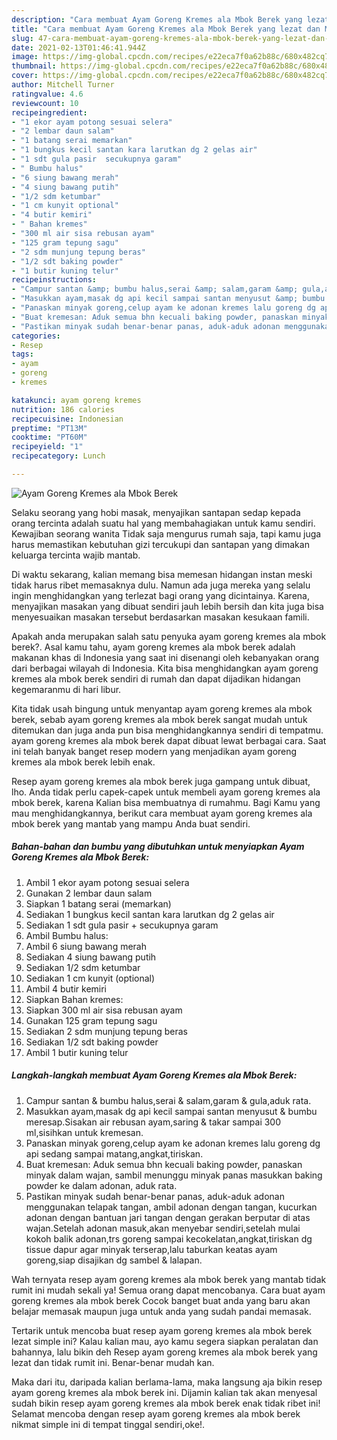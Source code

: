 ```yaml
---
description: "Cara membuat Ayam Goreng Kremes ala Mbok Berek yang lezat dan Mudah Dibuat"
title: "Cara membuat Ayam Goreng Kremes ala Mbok Berek yang lezat dan Mudah Dibuat"
slug: 47-cara-membuat-ayam-goreng-kremes-ala-mbok-berek-yang-lezat-dan-mudah-dibuat
date: 2021-02-13T01:46:41.944Z
image: https://img-global.cpcdn.com/recipes/e22eca7f0a62b88c/680x482cq70/ayam-goreng-kremes-ala-mbok-berek-foto-resep-utama.jpg
thumbnail: https://img-global.cpcdn.com/recipes/e22eca7f0a62b88c/680x482cq70/ayam-goreng-kremes-ala-mbok-berek-foto-resep-utama.jpg
cover: https://img-global.cpcdn.com/recipes/e22eca7f0a62b88c/680x482cq70/ayam-goreng-kremes-ala-mbok-berek-foto-resep-utama.jpg
author: Mitchell Turner
ratingvalue: 4.6
reviewcount: 10
recipeingredient:
- "1 ekor ayam potong sesuai selera"
- "2 lembar daun salam"
- "1 batang serai memarkan"
- "1 bungkus kecil santan kara larutkan dg 2 gelas air"
- "1 sdt gula pasir  secukupnya garam"
- " Bumbu halus"
- "6 siung bawang merah"
- "4 siung bawang putih"
- "1/2 sdm ketumbar"
- "1 cm kunyit optional"
- "4 butir kemiri"
- " Bahan kremes"
- "300 ml air sisa rebusan ayam"
- "125 gram tepung sagu"
- "2 sdm munjung tepung beras"
- "1/2 sdt baking powder"
- "1 butir kuning telur"
recipeinstructions:
- "Campur santan &amp; bumbu halus,serai &amp; salam,garam &amp; gula,aduk rata."
- "Masukkan ayam,masak dg api kecil sampai santan menyusut &amp; bumbu meresap.Sisakan air rebusan ayam,saring &amp; takar sampai 300 ml,sisihkan untuk kremesan."
- "Panaskan minyak goreng,celup ayam ke adonan kremes lalu goreng dg api sedang sampai matang,angkat,tiriskan."
- "Buat kremesan: Aduk semua bhn kecuali baking powder, panaskan minyak dalam wajan, sambil menunggu minyak panas masukkan baking powder ke dalam adonan, aduk rata."
- "Pastikan minyak sudah benar-benar panas, aduk-aduk adonan menggunakan telapak tangan, ambil adonan dengan tangan, kucurkan adonan dengan bantuan jari tangan dengan gerakan berputar di atas wajan.Setelah adonan masuk,akan menyebar sendiri,setelah mulai kokoh balik adonan,trs goreng sampai kecokelatan,angkat,tiriskan dg tissue dapur agar minyak terserap,lalu taburkan keatas ayam goreng,siap disajikan dg sambel &amp; lalapan."
categories:
- Resep
tags:
- ayam
- goreng
- kremes

katakunci: ayam goreng kremes 
nutrition: 186 calories
recipecuisine: Indonesian
preptime: "PT13M"
cooktime: "PT60M"
recipeyield: "1"
recipecategory: Lunch

---
```



![Ayam Goreng Kremes ala Mbok Berek](https://img-global.cpcdn.com/recipes/e22eca7f0a62b88c/680x482cq70/ayam-goreng-kremes-ala-mbok-berek-foto-resep-utama.jpg)

Selaku seorang yang hobi masak, menyajikan santapan sedap kepada orang tercinta adalah suatu hal yang membahagiakan untuk kamu sendiri. Kewajiban seorang  wanita Tidak saja mengurus rumah saja, tapi kamu juga harus memastikan kebutuhan gizi tercukupi dan santapan yang dimakan keluarga tercinta wajib mantab.

Di waktu  sekarang, kalian memang bisa memesan hidangan instan meski tidak harus ribet memasaknya dulu. Namun ada juga mereka yang selalu ingin menghidangkan yang terlezat bagi orang yang dicintainya. Karena, menyajikan masakan yang dibuat sendiri jauh lebih bersih dan kita juga bisa menyesuaikan masakan tersebut berdasarkan masakan kesukaan famili. 



Apakah anda merupakan salah satu penyuka ayam goreng kremes ala mbok berek?. Asal kamu tahu, ayam goreng kremes ala mbok berek adalah makanan khas di Indonesia yang saat ini disenangi oleh kebanyakan orang dari berbagai wilayah di Indonesia. Kita bisa menghidangkan ayam goreng kremes ala mbok berek sendiri di rumah dan dapat dijadikan hidangan kegemaranmu di hari libur.

Kita tidak usah bingung untuk menyantap ayam goreng kremes ala mbok berek, sebab ayam goreng kremes ala mbok berek sangat mudah untuk ditemukan dan juga anda pun bisa menghidangkannya sendiri di tempatmu. ayam goreng kremes ala mbok berek dapat dibuat lewat berbagai cara. Saat ini telah banyak banget resep modern yang menjadikan ayam goreng kremes ala mbok berek lebih enak.

Resep ayam goreng kremes ala mbok berek juga gampang untuk dibuat, lho. Anda tidak perlu capek-capek untuk membeli ayam goreng kremes ala mbok berek, karena Kalian bisa membuatnya di rumahmu. Bagi Kamu yang mau menghidangkannya, berikut cara membuat ayam goreng kremes ala mbok berek yang mantab yang mampu Anda buat sendiri.

<!--inarticleads1-->

##### Bahan-bahan dan bumbu yang dibutuhkan untuk menyiapkan Ayam Goreng Kremes ala Mbok Berek:

1. Ambil 1 ekor ayam potong sesuai selera
1. Gunakan 2 lembar daun salam
1. Siapkan 1 batang serai (memarkan)
1. Sediakan 1 bungkus kecil santan kara larutkan dg 2 gelas air
1. Sediakan 1 sdt gula pasir + secukupnya garam
1. Ambil  Bumbu halus:
1. Ambil 6 siung bawang merah
1. Sediakan 4 siung bawang putih
1. Sediakan 1/2 sdm ketumbar
1. Sediakan 1 cm kunyit (optional)
1. Ambil 4 butir kemiri
1. Siapkan  Bahan kremes:
1. Siapkan 300 ml air sisa rebusan ayam
1. Gunakan 125 gram tepung sagu
1. Sediakan 2 sdm munjung tepung beras
1. Sediakan 1/2 sdt baking powder
1. Ambil 1 butir kuning telur




<!--inarticleads2-->

##### Langkah-langkah membuat Ayam Goreng Kremes ala Mbok Berek:

1. Campur santan &amp; bumbu halus,serai &amp; salam,garam &amp; gula,aduk rata.
1. Masukkan ayam,masak dg api kecil sampai santan menyusut &amp; bumbu meresap.Sisakan air rebusan ayam,saring &amp; takar sampai 300 ml,sisihkan untuk kremesan.
1. Panaskan minyak goreng,celup ayam ke adonan kremes lalu goreng dg api sedang sampai matang,angkat,tiriskan.
1. Buat kremesan: Aduk semua bhn kecuali baking powder, panaskan minyak dalam wajan, sambil menunggu minyak panas masukkan baking powder ke dalam adonan, aduk rata.
1. Pastikan minyak sudah benar-benar panas, aduk-aduk adonan menggunakan telapak tangan, ambil adonan dengan tangan, kucurkan adonan dengan bantuan jari tangan dengan gerakan berputar di atas wajan.Setelah adonan masuk,akan menyebar sendiri,setelah mulai kokoh balik adonan,trs goreng sampai kecokelatan,angkat,tiriskan dg tissue dapur agar minyak terserap,lalu taburkan keatas ayam goreng,siap disajikan dg sambel &amp; lalapan.




Wah ternyata resep ayam goreng kremes ala mbok berek yang mantab tidak rumit ini mudah sekali ya! Semua orang dapat mencobanya. Cara buat ayam goreng kremes ala mbok berek Cocok banget buat anda yang baru akan belajar memasak maupun juga untuk anda yang sudah pandai memasak.

Tertarik untuk mencoba buat resep ayam goreng kremes ala mbok berek lezat simple ini? Kalau kalian mau, ayo kamu segera siapkan peralatan dan bahannya, lalu bikin deh Resep ayam goreng kremes ala mbok berek yang lezat dan tidak rumit ini. Benar-benar mudah kan. 

Maka dari itu, daripada kalian berlama-lama, maka langsung aja bikin resep ayam goreng kremes ala mbok berek ini. Dijamin kalian tak akan menyesal sudah bikin resep ayam goreng kremes ala mbok berek enak tidak ribet ini! Selamat mencoba dengan resep ayam goreng kremes ala mbok berek nikmat simple ini di tempat tinggal sendiri,oke!.


